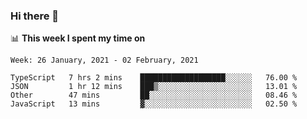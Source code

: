 ### Hi there 👋

📊 __This week I spent my time on__
<!--START_SECTION:waka-->
```text
Week: 26 January, 2021 - 02 February, 2021

TypeScript   7 hrs 2 mins    ███████████████████░░░░░░   76.00 % 
JSON         1 hr 12 mins    ███▒░░░░░░░░░░░░░░░░░░░░░   13.01 % 
Other        47 mins         ██░░░░░░░░░░░░░░░░░░░░░░░   08.46 % 
JavaScript   13 mins         ▓░░░░░░░░░░░░░░░░░░░░░░░░   02.50 % 
```
<!--END_SECTION:waka-->
<!--
**SREEHARI-M-S/SREEHARI-M-S** is a ✨ _special_ ✨ repository because its `README.md` (this file) appears on your GitHub profile.

Here are some ideas to get you started:

- 🔭 I’m currently working on ...
- 🌱 I’m currently learning ...
- 👯 I’m looking to collaborate on ...
- 🤔 I’m looking for help with ...
- 💬 Ask me about ...
- 📫 How to reach me: ...
- 😄 Pronouns: ...
- ⚡ Fun fact: ...
-->
